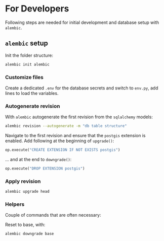 # For Developers

Following steps are needed for initial development and database setup with 
`alembic`.

## `alembic` setup

Init the folder structure:

```bash
alembic init alembic
```

### Customize files

Create a dedicated `.env` for the database secrets and switch to `env.py`, 
add lines to load the variables. 

### Autogenerate revision

With `alembic` autogenerate the first revision from the `sqlalchemy` models:

```bash
alembic revision --autogenerate -m "db table structure"
```

Navigate to the first revision and ensure that the `postgis` extension is
enabled. Add following at the beginning of `upgrade()`:

```python
op.execute("CREATE EXTENSION IF NOT EXISTS postgis")
```

... and at the end to `downgrade()`:

```python
op.execute("DROP EXTENSION postgis")
```

### Apply revision

```bash
alembic upgrade head
```

### Helpers

Couple of commands that are often necessary:

Reset to base, with:

```bash
alembic downgrade base
```
